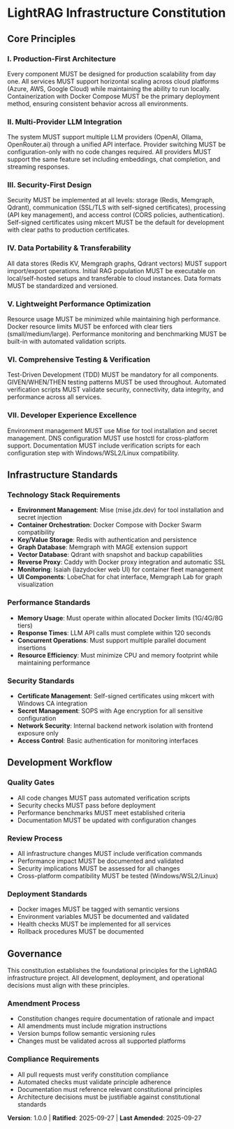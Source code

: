 <!--
Sync Impact Report - Constitution Update v1.0.0

Version change: 0.0.0 → 1.0.0 (MAJOR - Initial project constitution with comprehensive principles)
Principles added:
  - I. Production-First Architecture (NEW)
  - II. Multi-Provider LLM Integration (NEW)
  - III. Security-First Design (NEW)
  - IV. Data Portability & Transferability (NEW)
  - V. Lightweight Performance Optimization (NEW)
  - VI. Comprehensive Testing & Verification (NEW)
  - VII. Developer Experience Excellence (NEW)

Sections added:
  - Infrastructure Standards (NEW)
  - Development Workflow (NEW)
  - Governance (NEW)

Templates requiring updates:
  - ✅ .specify/templates/plan-template.md - May need constitution alignment
  - ✅ .specify/templates/spec-template.md - Should reference new principles
  - ✅ .specify/templates/tasks-template.md - Should include principle-driven tasks
  - ⚠️ .specify/templates/commands/*.md - Review for principle alignment needed

Follow-up TODOs:
  - Validate constitution compliance across all templates
  - Update existing documentation to reference new principles
  - Create constitution compliance checklist for new features
-->

# LightRAG Infrastructure Constitution

## Core Principles

### I. Production-First Architecture
Every component MUST be designed for production scalability from day one. All services MUST support horizontal scaling across cloud platforms (Azure, AWS, Google Cloud) while maintaining the ability to run locally. Containerization with Docker Compose MUST be the primary deployment method, ensuring consistent behavior across all environments.

### II. Multi-Provider LLM Integration
The system MUST support multiple LLM providers (OpenAI, Ollama, OpenRouter.ai) through a unified API interface. Provider switching MUST be configuration-only with no code changes required. All providers MUST support the same feature set including embeddings, chat completion, and streaming responses.

### III. Security-First Design
Security MUST be implemented at all levels: storage (Redis, Memgraph, Qdrant), communication (SSL/TLS with self-signed certificates), processing (API key management), and access control (CORS policies, authentication). Self-signed certificates using mkcert MUST be the default for development with clear paths to production certificates.

### IV. Data Portability & Transferability
All data stores (Redis KV, Memgraph graphs, Qdrant vectors) MUST support import/export operations. Initial RAG population MUST be executable on local/self-hosted setups and transferable to cloud instances. Data formats MUST be standardized and versioned.

### V. Lightweight Performance Optimization
Resource usage MUST be minimized while maintaining high performance. Docker resource limits MUST be enforced with clear tiers (small/medium/large). Performance monitoring and benchmarking MUST be built-in with automated validation scripts.

### VI. Comprehensive Testing & Verification
Test-Driven Development (TDD) MUST be mandatory for all components. GIVEN/WHEN/THEN testing patterns MUST be used throughout. Automated verification scripts MUST validate security, connectivity, data integrity, and performance across all services.

### VII. Developer Experience Excellence
Environment management MUST use Mise for tool installation and secret management. DNS configuration MUST use hostctl for cross-platform support. Documentation MUST include verification scripts for each configuration step with Windows/WSL2/Linux compatibility.

## Infrastructure Standards

### Technology Stack Requirements
- **Environment Management**: Mise (mise.jdx.dev) for tool installation and secret injection
- **Container Orchestration**: Docker Compose with Docker Swarm compatibility
- **Key/Value Storage**: Redis with authentication and persistence
- **Graph Database**: Memgraph with MAGE extension support
- **Vector Database**: Qdrant with snapshot and backup capabilities
- **Reverse Proxy**: Caddy with Docker proxy integration and automatic SSL
- **Monitoring**: Isaiah (lazydocker web UI) for container fleet management
- **UI Components**: LobeChat for chat interface, Memgraph Lab for graph visualization

### Performance Standards
- **Memory Usage**: Must operate within allocated Docker limits (1G/4G/8G tiers)
- **Response Times**: LLM API calls must complete within 120 seconds
- **Concurrent Operations**: Must support multiple parallel document insertions
- **Resource Efficiency**: Must minimize CPU and memory footprint while maintaining performance

### Security Standards
- **Certificate Management**: Self-signed certificates using mkcert with Windows CA integration
- **Secret Management**: SOPS with Age encryption for all sensitive configuration
- **Network Security**: Internal backend network isolation with frontend exposure only
- **Access Control**: Basic authentication for monitoring interfaces

## Development Workflow

### Quality Gates
- All code changes MUST pass automated verification scripts
- Security checks MUST pass before deployment
- Performance benchmarks MUST meet established criteria
- Documentation MUST be updated with configuration changes

### Review Process
- All infrastructure changes MUST include verification commands
- Performance impact MUST be documented and validated
- Security implications MUST be assessed for all changes
- Cross-platform compatibility MUST be tested (Windows/WSL2/Linux)

### Deployment Standards
- Docker images MUST be tagged with semantic versions
- Environment variables MUST be documented and validated
- Health checks MUST be implemented for all services
- Rollback procedures MUST be documented

## Governance

This constitution establishes the foundational principles for the LightRAG infrastructure project. All development, deployment, and operational decisions must align with these principles.

### Amendment Process
- Constitution changes require documentation of rationale and impact
- All amendments must include migration instructions
- Version bumps follow semantic versioning rules
- Changes must be validated across all supported platforms

### Compliance Requirements
- All pull requests must verify constitution compliance
- Automated checks must validate principle adherence
- Documentation must reference relevant constitutional principles
- Architecture decisions must be justifiable against constitutional standards

**Version**: 1.0.0 | **Ratified**: 2025-09-27 | **Last Amended**: 2025-09-27